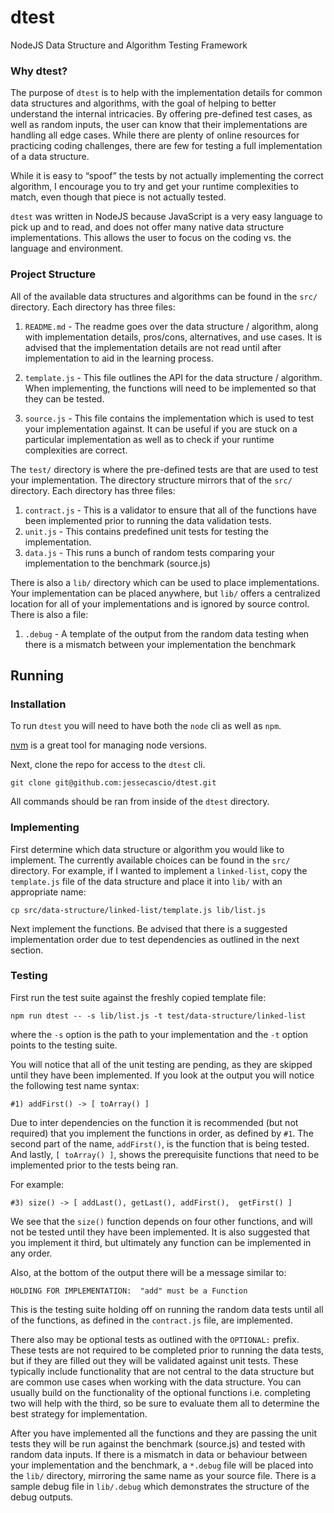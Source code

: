 # dtest

NodeJS Data Structure and Algorithm Testing Framework

### Why dtest?

The purpose of `dtest` is to help with the implementation details for common data structures and algorithms, with the goal of helping to better understand the internal intricacies.  By offering pre-defined test cases, as well as random inputs, the user can know that their implementations are handling all edge cases.  While there are plenty of online resources for practicing coding challenges, there are few for testing a full implementation of a data structure.

While it is easy to “spoof” the tests by not actually implementing the correct algorithm, I encourage you to try and get your runtime complexities to match, even though that piece is not actually tested.

`dtest` was written in NodeJS because JavaScript is a very easy language to pick up and to read, and does not offer many native data structure implementations.  This allows the user to focus on the coding vs. the language and environment.

### Project Structure

All of the available data structures and algorithms can be found in the `src/` directory.  Each directory has three files:

1. `README.md` - The readme goes over the data structure / algorithm, along with implementation details, pros/cons, alternatives, and use cases.  It is advised that the implementation details are not read until after implementation to aid in the learning process.

2. `template.js` - This file outlines the API for the data structure / algorithm.  When implementing, the functions will need to be implemented so that they can be tested.

3. `source.js` - This file contains the implementation which is used to test your implementation against.  It can be useful if you are stuck on a particular implementation as well as to check if your runtime complexities are correct.

The `test/` directory is where the pre-defined tests are that are used to test your implementation.  The directory structure mirrors that of the `src/` directory.  Each directory has three files:

1. `contract.js` - This is a validator to ensure that all of the functions have been implemented prior to running the data validation tests.
2. `unit.js` - This contains predefined unit tests for testing the implementation.
3. `data.js` - This runs a bunch of random tests comparing your implementation to the benchmark (source.js)

There is also a `lib/` directory which can be used to place implementations.  Your implementation can be placed anywhere, but `lib/` offers a centralized location for all of your implementations and is ignored by source control.  There is also a file:

1. `.debug` - A template of the output from the random data testing when there is a mismatch between your implementation the benchmark

## Running

### Installation

To run `dtest` you will need to have both the `node` cli as well as `npm`.

[nvm](https://github.com/creationix/nvm) is a great tool for managing node versions.

Next, clone the repo for access to the `dtest` cli.

```
git clone git@github.com:jessecascio/dtest.git
```

All commands should be ran from inside of the `dtest` directory.

### Implementing

First determine which data structure or algorithm you would like to implement.  The currently available choices can be found in the `src/` directory.  For example, if I wanted to implement a `linked-list`, copy the `template.js` file of the data structure and place it into `lib/` with an appropriate name:

`cp src/data-structure/linked-list/template.js lib/list.js`

Next implement the functions.  Be advised that there is a suggested implementation order due to test dependencies as outlined in the next section.

### Testing

First run the test suite against the freshly copied template file:

`npm run dtest -- -s lib/list.js -t test/data-structure/linked-list`

where the `-s` option is the path to your implementation and the `-t` option points to the testing suite.

You will notice that all of the unit testing are pending, as they are skipped until they have been implemented.  If you look at the output you will notice the following test name syntax:

`#1) addFirst() -> [ toArray() ]`

Due to inter dependencies on the function it is recommended (but not required) that you implement the functions in order, as defined by `#1`.  The second part of the name, `addFirst()`, is the function that is being tested.  And lastly, `[ toArray() ]`, shows the prerequisite functions that need to be implemented prior to the tests being ran.

For example:

`#3) size() -> [ addLast(), getLast(), addFirst(),  getFirst() ]`

We see that the `size()` function depends on four other functions, and will not be tested until they have been implemented.  It is also suggested that you implement it third, but ultimately any function can be implemented in any order.

Also, at the bottom of the output there will be a message similar to:

```
HOLDING FOR IMPLEMENTATION:  "add" must be a Function
```

This is the testing suite holding off on running the random data tests until all of the functions, as defined in the `contract.js` file, are implemented.

There also may be optional tests as outlined with the `OPTIONAL:` prefix.  These tests are not required to be completed prior to running the data tests, but if they are filled out they will be validated against unit tests.  These typically include functionality that are not central to the data structure but are common use cases when working with the data structure.  You can usually build on the functionality of the optional functions i.e. completing two will help with the third, so be sure to evaluate them all to determine the best strategy for implementation.

After you have implemented all the functions and they are passing the unit tests they will be run against the benchmark (source.js) and tested with random data inputs.  If there is a mismatch in data or behaviour between your implementation and the benchmark, a `*.debug` file will be placed into the `lib/` directory, mirroring the same name as your source file.  There is a sample debug file in `lib/.debug` which demonstrates the structure of the debug outputs.